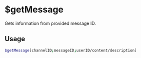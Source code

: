 # $getMessage

Gets information from provided message ID.

## Usage

```bash
$getMessage[channelID;messageID;userID/content/description]
```


